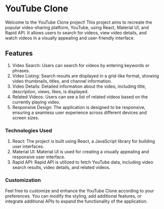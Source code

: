 # **YouTube Clone**

Welcome to the YouTube Clone project! This project aims to recreate the popular video-sharing platform, YouTube, using React, Material UI, and Rapid API. It allows users to search for videos, view video details, and watch videos in a visually appealing and user-friendly interface.

## Features

1) Video Search: Users can search for videos by entering keywords or phrases.
2) Video Listing: Search results are displayed in a grid-like format, showing video thumbnails, titles, and channel information.
3) Video Details: Detailed information about the video, including title, description, views, likes, is displayed.
4) Related Videos: Users can see a list of related videos based on the currently playing video.
5) Responsive Design: The application is designed to be responsive, ensuring a seamless user experience across different devices and screen sizes.


### Technologies Used
1) React: The project is built using React, a JavaScript library for building user interfaces.
2) Material UI: Material UI is used for creating a visually appealing and responsive user interface.
3) Rapid API: Rapid API is utilized to fetch YouTube data, including video search results, video details, and related videos.

### Customization
Feel free to customize and enhance the YouTube Clone according to your preferences. You can modify the styling, add additional features, or integrate additional APIs to expand the functionality of the application.
